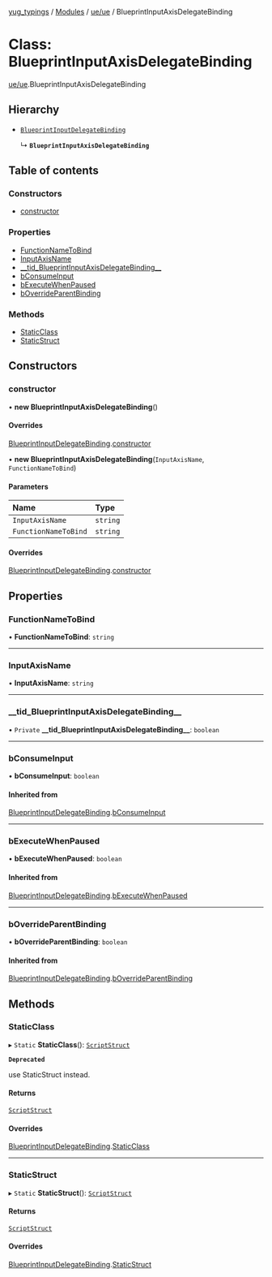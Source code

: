 [yug_typings](../README.md) / [Modules](../modules.md) / [ue/ue](../modules/ue_ue.md) / BlueprintInputAxisDelegateBinding

# Class: BlueprintInputAxisDelegateBinding

[ue/ue](../modules/ue_ue.md).BlueprintInputAxisDelegateBinding

## Hierarchy

- [`BlueprintInputDelegateBinding`](ue_ue.BlueprintInputDelegateBinding.md)

  ↳ **`BlueprintInputAxisDelegateBinding`**

## Table of contents

### Constructors

- [constructor](ue_ue.BlueprintInputAxisDelegateBinding.md#constructor)

### Properties

- [FunctionNameToBind](ue_ue.BlueprintInputAxisDelegateBinding.md#functionnametobind)
- [InputAxisName](ue_ue.BlueprintInputAxisDelegateBinding.md#inputaxisname)
- [\_\_tid\_BlueprintInputAxisDelegateBinding\_\_](ue_ue.BlueprintInputAxisDelegateBinding.md#__tid_blueprintinputaxisdelegatebinding__)
- [bConsumeInput](ue_ue.BlueprintInputAxisDelegateBinding.md#bconsumeinput)
- [bExecuteWhenPaused](ue_ue.BlueprintInputAxisDelegateBinding.md#bexecutewhenpaused)
- [bOverrideParentBinding](ue_ue.BlueprintInputAxisDelegateBinding.md#boverrideparentbinding)

### Methods

- [StaticClass](ue_ue.BlueprintInputAxisDelegateBinding.md#staticclass)
- [StaticStruct](ue_ue.BlueprintInputAxisDelegateBinding.md#staticstruct)

## Constructors

### constructor

• **new BlueprintInputAxisDelegateBinding**()

#### Overrides

[BlueprintInputDelegateBinding](ue_ue.BlueprintInputDelegateBinding.md).[constructor](ue_ue.BlueprintInputDelegateBinding.md#constructor)

• **new BlueprintInputAxisDelegateBinding**(`InputAxisName`, `FunctionNameToBind`)

#### Parameters

| Name | Type |
| :------ | :------ |
| `InputAxisName` | `string` |
| `FunctionNameToBind` | `string` |

#### Overrides

[BlueprintInputDelegateBinding](ue_ue.BlueprintInputDelegateBinding.md).[constructor](ue_ue.BlueprintInputDelegateBinding.md#constructor)

## Properties

### FunctionNameToBind

• **FunctionNameToBind**: `string`

___

### InputAxisName

• **InputAxisName**: `string`

___

### \_\_tid\_BlueprintInputAxisDelegateBinding\_\_

• `Private` **\_\_tid\_BlueprintInputAxisDelegateBinding\_\_**: `boolean`

___

### bConsumeInput

• **bConsumeInput**: `boolean`

#### Inherited from

[BlueprintInputDelegateBinding](ue_ue.BlueprintInputDelegateBinding.md).[bConsumeInput](ue_ue.BlueprintInputDelegateBinding.md#bconsumeinput)

___

### bExecuteWhenPaused

• **bExecuteWhenPaused**: `boolean`

#### Inherited from

[BlueprintInputDelegateBinding](ue_ue.BlueprintInputDelegateBinding.md).[bExecuteWhenPaused](ue_ue.BlueprintInputDelegateBinding.md#bexecutewhenpaused)

___

### bOverrideParentBinding

• **bOverrideParentBinding**: `boolean`

#### Inherited from

[BlueprintInputDelegateBinding](ue_ue.BlueprintInputDelegateBinding.md).[bOverrideParentBinding](ue_ue.BlueprintInputDelegateBinding.md#boverrideparentbinding)

## Methods

### StaticClass

▸ `Static` **StaticClass**(): [`ScriptStruct`](ue_ue.ScriptStruct.md)

**`Deprecated`**

use StaticStruct instead.

#### Returns

[`ScriptStruct`](ue_ue.ScriptStruct.md)

#### Overrides

[BlueprintInputDelegateBinding](ue_ue.BlueprintInputDelegateBinding.md).[StaticClass](ue_ue.BlueprintInputDelegateBinding.md#staticclass)

___

### StaticStruct

▸ `Static` **StaticStruct**(): [`ScriptStruct`](ue_ue.ScriptStruct.md)

#### Returns

[`ScriptStruct`](ue_ue.ScriptStruct.md)

#### Overrides

[BlueprintInputDelegateBinding](ue_ue.BlueprintInputDelegateBinding.md).[StaticStruct](ue_ue.BlueprintInputDelegateBinding.md#staticstruct)
